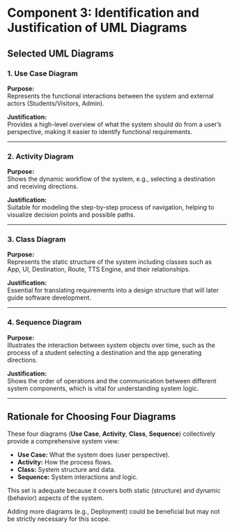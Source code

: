 # Component 3: Identification and Justification of UML Diagrams

## Selected UML Diagrams

### 1. Use Case Diagram

**Purpose:**  
Represents the functional interactions between the system and external actors (Students/Visitors, Admin).

**Justification:**  
Provides a high-level overview of what the system should do from a user’s perspective, making it easier to identify functional requirements.

---

### 2. Activity Diagram

**Purpose:**  
Shows the dynamic workflow of the system, e.g., selecting a destination and receiving directions.

**Justification:**  
Suitable for modeling the step-by-step process of navigation, helping to visualize decision points and possible paths.

---

### 3. Class Diagram

**Purpose:**  
Represents the static structure of the system including classes such as App, UI, Destination, Route, TTS Engine, and their relationships.

**Justification:**  
Essential for translating requirements into a design structure that will later guide software development.

---

### 4. Sequence Diagram

**Purpose:**  
Illustrates the interaction between system objects over time, such as the process of a student selecting a destination and the app generating directions.

**Justification:**  
Shows the order of operations and the communication between different system components, which is vital for understanding system logic.

---

## Rationale for Choosing Four Diagrams

These four diagrams (**Use Case**, **Activity**, **Class**, **Sequence**) collectively provide a comprehensive system view:

- **Use Case:** What the system does (user perspective).
- **Activity:** How the process flows.
- **Class:** System structure and data.
- **Sequence:** System interactions and logic.

This set is adequate because it covers both static (structure) and dynamic (behavior) aspects of the system.

Adding more diagrams (e.g., Deployment) could be beneficial but may not be strictly necessary for this scope.
